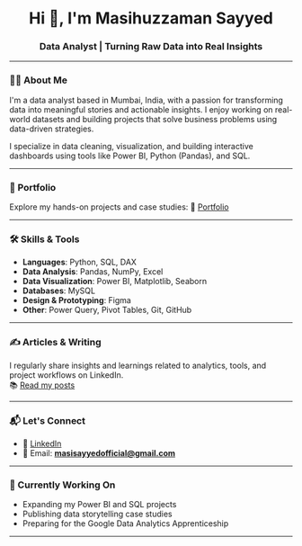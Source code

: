 <h1 align="center">Hi 👋, I'm Masihuzzaman Sayyed</h1>
<h3 align="center">Data Analyst | Turning Raw Data into Real Insights</h3>

---

### 👨‍💻 About Me

I'm a data analyst based in Mumbai, India, with a passion for transforming data into meaningful stories and actionable insights. I enjoy working on real-world datasets and building projects that solve business problems using data-driven strategies.

I specialize in data cleaning, visualization, and building interactive dashboards using tools like Power BI, Python (Pandas), and SQL.

---

### 💼 Portfolio

Explore my hands-on projects and case studies:
🔗 [Portfolio](https://codebasics.io/portfolio/Masihuzzaman-Sayyed)

---

### 🛠️ Skills & Tools

- **Languages**: Python, SQL, DAX  
- **Data Analysis**: Pandas, NumPy, Excel  
- **Data Visualization**: Power BI, Matplotlib, Seaborn  
- **Databases**: MySQL  
- **Design & Prototyping**: Figma  
- **Other**: Power Query, Pivot Tables, Git, GitHub

---

### ✍️ Articles & Writing

I regularly share insights and learnings related to analytics, tools, and project workflows on LinkedIn.  
📚 [Read my posts](https://www.linkedin.com/in/masihuzzamansayyed/)

---

### 📬 Let's Connect

- 💼 [LinkedIn](https://www.linkedin.com/in/masihuzzamansayyed/)
- 📧 Email: **masisayyedofficial@gmail.com**

---

### 📌 Currently Working On

- Expanding my Power BI and SQL projects  
- Publishing data storytelling case studies  
- Preparing for the Google Data Analytics Apprenticeship

---

